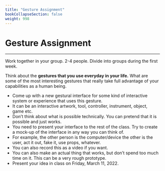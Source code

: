 ```yaml
---
title: "Gesture Assignment"
bookCollapseSection: false
weight: 998
---
```


# Gesture Assignment

---

Work together in your group. 2-4 people. Divide into groups during the first week.

Think about the **gestures that you use everyday in your life.** What are some of the most interesting gestures that really take full advantage of your capabilities as a human being.

- Come up with a new gestural interface for some kind of interactive system or experience that uses this gesture.
- It can be an interactive artwork, tool, controller, instrument, object, game etc.
- Don’t think about what is possible technically. You can pretend that it is possible and just works.
- You need to present your interface to the rest of the class. Try to create a mock-up of the interface in any way you can think of.
- For example, the other person is the computer/device the other is the user, act it out, fake it, use props, whatever.
- You can also record this as a video if you want.
- You can also make an actual thing that works, but don’t spend too much time on it. This can be a very rough prototype.
- Present your idea in class on Friday, March 11, 2022.

